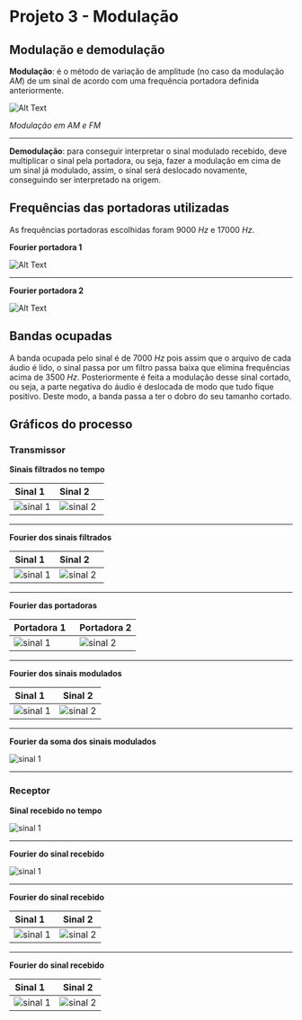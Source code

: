 # Projeto 3 - Modulação


## Modulação e demodulação

**Modulação**: é o método de variação de amplitude (no caso da modulação _AM_) de um sinal de acordo com uma frequência portadora definida anteriormente.

![Alt Text](./media/Amfm3-en-de.gif)

_Modulação em AM e FM_

---

**Demodulação**: para conseguir interpretar o sinal modulado recebido, deve multiplicar o sinal pela portadora, ou seja, fazer a modulação em cima de um sinal já modulado, assim, o sinal será deslocado novamente, conseguindo ser interpretado na origem.


## Frequências das portadoras utilizadas
As frequências portadoras escolhidas foram 9000 _Hz_ e 17000 _Hz_.

**Fourier portadora 1**

![Alt Text](./media/fp1.png)

---

 **Fourier portadora 2**

![Alt Text](./media/fp2.png)


## Bandas ocupadas

A banda ocupada pelo sinal é de 7000 _Hz_ pois assim que o arquivo de cada áudio é lido, o sinal passa por um filtro passa baixa que elimina frequências acima de 3500 _Hz_. Posteriormente é feita a modulação desse sinal cortado, ou seja, a parte negativa do áudio é deslocada de modo que tudo fique positivo. Deste modo, a banda passa a ter o dobro do seu tamanho cortado.

## Gráficos do processo

### Transmissor

**Sinais filtrados no tempo**

|           Sinal 1            |           Sinal 2        |
|------------------------------|--------------------------|
| ![sinal 1](media/f1.png)     | ![sinal 2](media/f2.png) | 

---

**Fourier dos sinais filtrados**

|           Sinal 1           |           Sinal 2        |
|-----------------------------|--------------------------|
| ![sinal 1](media/ff1.png)   | ![sinal 2](media/ff2.png)| 

---

**Fourier das portadoras**

|          Portadora 1                        |        Portadora 2       |
|-----------------------------                |--------------------------|
| ![sinal 1](media/fourier_portadora_1.png)   | ![sinal 2](media/fourie_portadora2.png)| 

---

**Fourier dos sinais modulados**

|          Sinal 1                            |        Sinal 2       |
|-----------------------------                |--------------------------|
| ![sinal 1](media/fourier_modulada_1.png)    | ![sinal 2](media/fourier_modulada_2.png)| 

---

**Fourier da soma dos sinais modulados**

![sinal 1](media/fourier_soma_moduladas.png)

---

### Receptor 

**Sinal recebido no tempo**

![sinal 1](media/final_recebido_tempo.png)

---

**Fourier do sinal recebido**

![sinal 1](media/fourier_sinal_recebido.png)

---

**Fourier do sinal recebido**

|          Sinal 1                                |        Sinal 2       |
|-----------------------------                    |--------------------------|
| ![sinal 1](media/sinal_demodulado_tempo1.png)   | ![sinal 2](media/sinal_demodulado_tempo2.png)| 

---

**Fourier do sinal recebido**

|          Sinal 1                                |        Sinal 2       |
|-----------------------------                    |--------------------------|
| ![sinal 1](media/fourier_audio_filtrado1.png)   | ![sinal 2](media/fourier_audio_filtrado2.png)| 